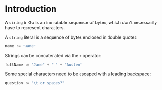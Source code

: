 # Introduction

A `string` in Go is an immutable sequence of bytes, which don't necessarily have to represent characters.

A `string` literal is a sequence of bytes enclosed in double quotes:

```go
name := "Jane"
```

Strings can be concatenated via the `+` operator:

```go
fullName := "Jane" + " " + "Austen"
```

Some special characters need to be escaped with a leading backspace:

```go
question := "\t or spaces?"
```
